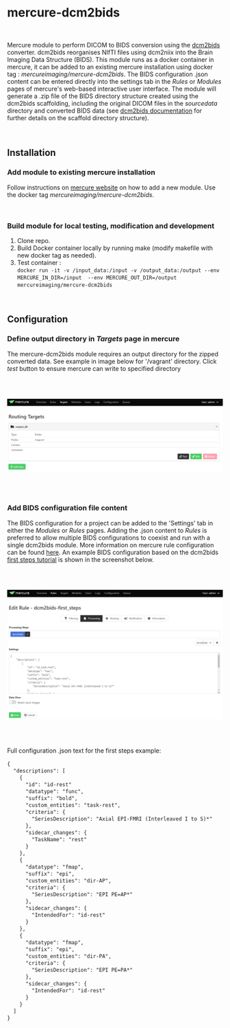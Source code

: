 # **mercure-dcm2bids**
<br>

Mercure module to perform DICOM to BIDS conversion using the [dcm2bids](https://github.com/UNFmontreal/Dcm2Bids) converter. dcm2bids reorganises NIfTI files using dcm2niix into the Brain Imaging Data Structure (BIDS). This module runs as a docker container in mercure, it can be added to an existing mercure installation using docker tag : *mercureimaging/mercure-dcm2bids*. The BIDS configuration .json content can be entered directly into the settings tab in the *Rules* or *Modules* pages of mercure's web-based interactive user interface. The module will generate a .zip file of the BIDS directory structure created using the dcm2bids scaffolding, including the original DICOM files in the *sourcedata* directory and converted BIDS data (see [dcm2bids documentation](https://unfmontreal.github.io/Dcm2Bids) for further details on the scaffold directory structure).

<br>

## **Installation**

### Add module to existing mercure installation
Follow instructions on [mercure website](https://mercure-imaging.org) on how to add a new module. Use the docker tag *mercureimaging/mercure-dcm2bids*.

<br>

### Build module for local testing, modification and development
1. Clone repo.
2. Build Docker container locally by running make (modify makefile with new docker tag as needed).
3. Test container :\
`docker run -it -v /input_data:/input -v /output_data:/output --env MERCURE_IN_DIR=/input  --env MERCURE_OUT_DIR=/output mercureimaging/mercure-dcm2bids`

<br>

## **Configuration**

### Define output directory in *Targets* page in mercure
The mercure-dcm2bids module requires an output directory for the zipped converted data. See example in image below for '/vagrant' directory. Click *test* button to ensure mercure can write to specified directory

<br>
<br>

![image](target.png)

<br>
<br>

### Add BIDS configuration file content 
The BIDS configuration for a project can be added to the 'Settings' tab in either the *Modules* or *Rules* pages. Adding the .json content to *Rules* is preferred to allow multiple BIDS configurations to coexist and run with a single dcm2bids module. More information on mercure rule configuration can be found [here](https://mercure-imaging.org/docs/usage.html#defining-rules). An example BIDS configuration based on the dcm2bids [first steps tutorial](https://unfmontreal.github.io/Dcm2Bids/docs/tutorial/first-steps/) is shown in the screenshot below.

<br>
<br>

![image](config.png)

<br>
<br>

Full configuration .json text for the first steps example:

~~~
{
  "descriptions": [
    {
      "id": "id-rest"
      "datatype": "func",
      "suffix": "bold",
      "custom_entities": "task-rest",
      "criteria": {
        "SeriesDescription": "Axial EPI-FMRI (Interleaved I to S)*"
      },
      "sidecar_changes": {
        "TaskName": "rest"
      }
    },
    {
      "datatype": "fmap",
      "suffix": "epi",
      "custom_entities": "dir-AP",
      "criteria": {
        "SeriesDescription": "EPI PE=AP*"
      },
      "sidecar_changes": {
        "IntendedFor": "id-rest"
      }
    },
    {
      "datatype": "fmap",
      "suffix": "epi",
      "custom_entities": "dir-PA",
      "criteria": {
        "SeriesDescription": "EPI PE=PA*"
      },
      "sidecar_changes": {
        "IntendedFor": "id-rest"
      }
    }
  ]
}
~~~




